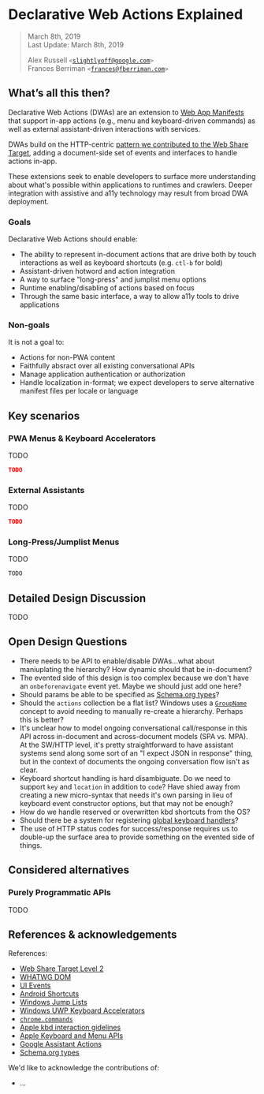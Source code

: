 # Declarative Web Actions Explained

> March 8th, 2019<br>
> Last Update: March 8th, 2019
>
> Alex Russell <code>&lt;slightlyoff@google.com&gt;</code><br>
> Frances Berriman <code>&lt;frances@fberriman.com&gt;</code><br>

## What’s all this then?

Declarative Web Actions (DWAs) are an extension to [Web App Manifests](https://developer.mozilla.org/en-US/docs/Web/Manifest) that support in-app actions (e.g., menu and keyboard-driven commands) as well as external assistant-driven interactions with services.

DWAs build on the HTTP-centric [pattern we contributed to the Web Share Target](https://wicg.github.io/web-share-target/level-2/), adding a document-side set of events and interfaces to handle actions in-app.

These extensions seek to enable developers to surface more understanding about what's possible within applications to runtimes and crawlers. Deeper integration with assistive and a11y technology may result from broad DWA deployment.

### Goals

Declarative Web Actions should enable:

 * The ability to represent in-document actions that are drive both by touch interactions as well as keyboard shortcuts (e.g. `ctl-b` for bold)
 * Assistant-driven hotword and action integration
 * A way to surface "long-press" and jumplist menu options
 * Runtime enabling/disabling of actions based on focus
 * Through the same basic interface, a way to allow a11y tools to drive applications

### Non-goals

It is not a goal to:

 * Actions for non-PWA content
 * Faithfully absract over all existing conversational APIs
 * Manage application authentication or authorization
 * Handle localization in-format; we expect developers to serve alternative manifest files per locale or language

## Key scenarios


### PWA Menus &amp; Keyboard Accelerators

TODO

```json
TODO
```

### External Assistants

TODO

```json
TODO
```

### Long-Press/Jumplist Menus

TODO

```js
TODO
```

## Detailed Design Discussion

TODO

## Open Design Questions

  * There needs to be API to enable/disable DWAs...what about maniuplating the hierarchy? How dynamic should that be in-document?
  * The evented side of this design is too complex because we don't have an `onbeforenavigate` event yet. Maybe we should just add one here?
  * Should params be able to be specified as [Schema.org types](https://schema.org/docs/full.html)?
  * Should the `actions` collection be a flat list? Windows uses a [`GroupName`](https://docs.microsoft.com/en-us/uwp/api/windows.ui.startscreen.jumplistitem) concept to avoid needing to manually re-create a hierarchy. Perhaps this is better?
  * It's unclear how to model ongoing conversational call/response in this API across in-document and across-document models (SPA vs. MPA). At the SW/HTTP level, it's pretty straightforward to have assistant systems send along some sort of an "I expect JSON in response" thing, but in the context of documents the ongoing conversation flow isn't as clear.
  * Keyboard shortcut handling is hard disambiguate. Do we need to support `key` and `location` in addition to `code`? Have shied away from creating a new micro-syntax that needs it's own parsing in lieu of keyboard event constructor options, but that may not be enough?
  * How do we handle reserved or overwritten kbd shortcuts from the OS?
  * Should there be a system for registering [global keyboard handlers](https://developer.chrome.com/apps/commands)?
  * The use of HTTP status codes for success/response requires us to double-up the surface area to provide something on the evented side of things.

## Considered alternatives

### Purely Programmatic APIs

TODO

## References & acknowledgements

References:

  * [Web Share Target Level 2](https://wicg.github.io/web-share/level-2/)
  * [WHATWG DOM](https://dom.spec.whatwg.org/)
  * [UI Events](https://www.w3.org/TR/uievents/)
  * [Android Shortcuts](https://developer.android.com/guide/topics/ui/shortcuts) 
  * [Windows Jump Lists](https://docs.microsoft.com/en-us/uwp/api/windows.ui.startscreen.jumplist)
  * [Windows UWP Keyboard Accelerators](https://docs.microsoft.com/en-us/windows/uwp/design/input/keyboard-accelerators)
  * [`chrome.commands`](https://developer.chrome.com/apps/commands)
  * [Apple kbd interaction gidelines](https://developer.apple.com/design/human-interface-guidelines/macos/user-interaction/keyboard/)
  * [Apple Keyboard and Menu APIs](https://developer.apple.com/documentation/uikit/keyboard_and_menus?language=objc)
  * [Google Assistant Actions](https://developers.google.com/actions/extending-the-assistant)
  * [Schema.org types](https://schema.org/docs/full.html)



We'd like to acknowledge the contributions of:

  - ...
